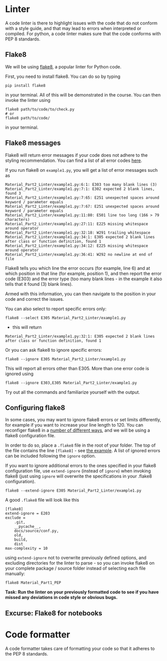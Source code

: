 # Linter
A code linter is there to highlight issues with the code that do not conform with a style guide, and that may lead to errors when interpreted or compiled. For python, a code linter makes sure that the code conforms with PEP 8 standards.


## Flake8
We will be using [flake8](https://flake8.pycqa.org/en/latest/), a popular linter for Python code.  

First, you need to install flake8. You can do so by typing  
```
pip install flake8
```
in your terminal. All of this will be demonstrated in the course. You can then invoke the linter using
```
flake8 path/to/code/to/check.py
# or
flake8 path/to/code/
```
in your terminal.

## Flake8 messages
Flake8 will return error messages if your code does not adhere to the styling recommendation. You can find a list of all error codes [here](https://flake8.pycqa.org/en/latest/user/error-codes.html).

If you run flake8 on `example1.py`, you will get a list of error messages such as
```
Material_Part2_Linter/example1.py:6:1: E303 too many blank lines (3)
Material_Part2_Linter/example1.py:7:1: E302 expected 2 blank lines, found 3
Material_Part2_Linter/example1.py:7:65: E251 unexpected spaces around keyword / parameter equals
Material_Part2_Linter/example1.py:7:67: E251 unexpected spaces around keyword / parameter equals
Material_Part2_Linter/example1.py:11:80: E501 line too long (166 > 79 characters)
Material_Part2_Linter/example1.py:27:11: E225 missing whitespace around operator
Material_Part2_Linter/example1.py:32:18: W291 trailing whitespace
Material_Part2_Linter/example1.py:34:1: E305 expected 2 blank lines after class or function definition, found 1
Material_Part2_Linter/example1.py:34:12: E225 missing whitespace around operator
Material_Part2_Linter/example1.py:36:41: W292 no newline at end of file
```
Flake8 tells you which line the error occurs (for example, line 6) and at which position in that line (for example, position 1), and then report the error code (E303) and the error type (too many blank lines - in the example it also tells that it found (3) blank lines).

Armed with this information, you can then navigate to the position in your code and correct the issues. 

You can also select to report specific errors only:
```
flake8 --select E305 Material_Part2_Linter/example1.py
```
- this will return 
```
Material_Part2_Linter/example1.py:32:1: E305 expected 2 blank lines after class or function definition, found 1
```
Or you can ask flake8 to ignore specific errors:
```
flake8 --ignore E305 Material_Part2_Linter/example1.py
```
This will report all errors other than E305. More than one error code is ignored using
```
flake8 --ignore E303,E305 Material_Part2_Linter/example1.py
```
Try out all the commands and familiarize yourself with the output.

## Configuring flake8
In some cases, you may want to ignore flake8 errors or set limits differently, for example if you want to increase your line length to 120. You can reconfiger flake8 in a [number of different ways](https://flake8.pycqa.org/en/latest/user/configuration.html), and we will be using a flake8 configuration file. 

In order to do so, place a `.flake8` file in the root of your folder. The top of the file contains the line `[flake8]` - see [the example](../.flake8). A list of ignored errors can be included following the `ignore` option.

If you want to ignore additional errors to the ones specified in your flake8 configuration file, use `extend-ignore` (instead of `ignore`) when invoking flake8 (just using `ignore` will overwrite the specifications in your .flake8 configuration).
```
flake8 --extend-ignore E305 Material_Part2_Linter/example1.py
```

A good `.flake8` file will look like this
```
[flake8]
extend-ignore = E203
exclude =
    .git,
    __pycache__,
    docs/source/conf.py,
    old,
    build,
    dist
max-complexity = 10
```
using `extend-ignore` not to overwrite previously defined options, and excluding directories for the linter to parse - so you can invoke flake8 on your complete package / source folder instead of selecting each file manually:
```
flake8 Material_Part1_PEP
```
**Task: Run the linter on your previously formatted code to see if you have missed any deviations in code style or obvious bugs.**

## Excurse: Flake8 for notebooks

# Code formatter
A code formatter takes care of formatting your code so that it adheres to the PEP 8 standards.
